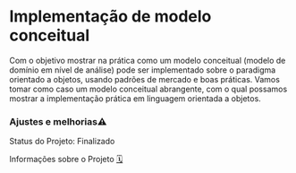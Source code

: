 # Implementação de modelo conceitual 

Com o objetivo mostrar na prática como um modelo conceitual (modelo de 
domínio em nível de análise) pode ser implementado sobre o paradigma orientado a objetos, usando padrões de 
mercado e boas práticas. 
Vamos tomar como caso um modelo conceitual abrangente, com o qual possamos mostrar a implementação prática 
em linguagem orientada a objetos.


### Ajustes e melhorias:warning:
Status do Projeto: Finalizado

Informações sobre o Projeto [:spiral_calendar:](https://github.com/PabloaRuiz/ConceptualModeling/projects/1)
